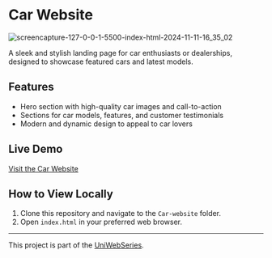 # Car Website

![screencapture-127-0-0-1-5500-index-html-2024-11-11-16_35_02](https://github.com/user-attachments/assets/ccb4663d-79ea-4ec3-953f-c4f1c1f03456)

A sleek and stylish landing page for car enthusiasts or dealerships, designed to showcase featured cars and latest models.

## Features
- Hero section with high-quality car images and call-to-action
- Sections for car models, features, and customer testimonials
- Modern and dynamic design to appeal to car lovers

## Live Demo
[Visit the Car Website](https://yourwebsite.com)

## How to View Locally
1. Clone this repository and navigate to the `Car-website` folder.
2. Open `index.html` in your preferred web browser.

---

This project is part of the [UniWebSeries](https://github.com/Tyron-Barnard/UniWebSeries).
